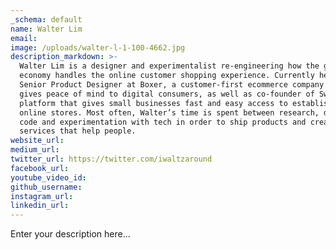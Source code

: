 ```yaml
---
_schema: default
name: Walter Lim
email:
image: /uploads/walter-l-1-100-4662.jpg
description_markdown: >-
  Walter Lim is a designer and experimentalist re-engineering how the global
  economy handles the online customer shopping experience. Currently he is a
  Senior Product Designer at Boxer, a customer-first ecommerce company that
  gives peace of mind to digital consumers, as well as co-founder of Swiftly, a
  platform that gives small businesses fast and easy access to establishing
  online stores. Most often, Walter’s time is spent between research, design,
  code and experimentation with tech in order to ship products and create
  services that help people.
website_url:
medium_url:
twitter_url: https://twitter.com/iwaltzaround
facebook_url:
youtube_video_id:
github_username:
instagram_url:
linkedin_url:
---
```

Enter your description here...
